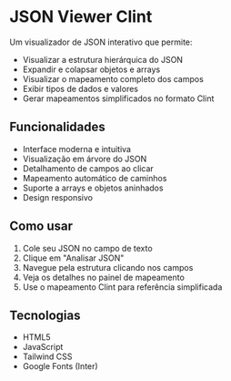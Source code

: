 # JSON Viewer Clint

Um visualizador de JSON interativo que permite:
- Visualizar a estrutura hierárquica do JSON
- Expandir e colapsar objetos e arrays
- Visualizar o mapeamento completo dos campos
- Exibir tipos de dados e valores
- Gerar mapeamentos simplificados no formato Clint

## Funcionalidades

- Interface moderna e intuitiva
- Visualização em árvore do JSON
- Detalhamento de campos ao clicar
- Mapeamento automático de caminhos
- Suporte a arrays e objetos aninhados
- Design responsivo

## Como usar

1. Cole seu JSON no campo de texto
2. Clique em "Analisar JSON"
3. Navegue pela estrutura clicando nos campos
4. Veja os detalhes no painel de mapeamento
5. Use o mapeamento Clint para referência simplificada

## Tecnologias

- HTML5
- JavaScript
- Tailwind CSS
- Google Fonts (Inter) 
